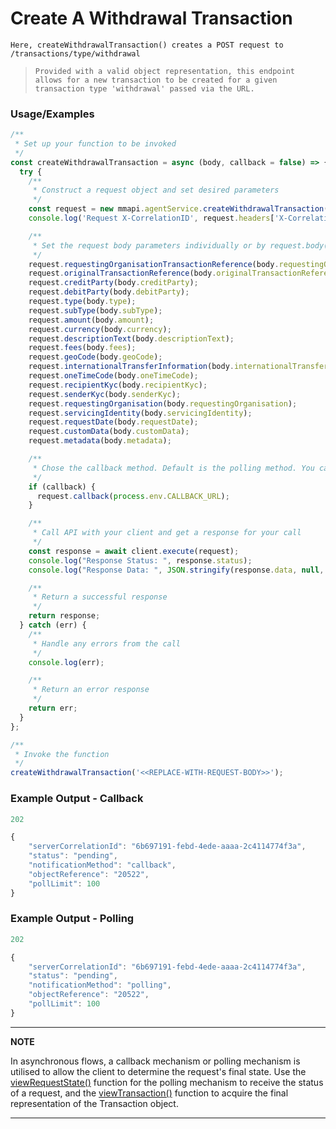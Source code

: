 # Create A Withdrawal Transaction

`Here, createWithdrawalTransaction() creates a POST request to /transactions/type/withdrawal`

> `Provided with a valid object representation, this endpoint allows for a new transaction to be created for a given transaction type 'withdrawal' passed via the URL.`

### Usage/Examples

```javascript
/**
 * Set up your function to be invoked
 */
const createWithdrawalTransaction = async (body, callback = false) => {
  try {
    /**
     * Construct a request object and set desired parameters
     */
    const request = new mmapi.agentService.createWithdrawalTransaction();
    console.log('Request X-CorrelationID', request.headers['X-CorrelationID']);

    /**
     * Set the request body parameters individually or by request.body(body);
     */
    request.requestingOrganisationTransactionReference(body.requestingOrganisationTransactionReference);
    request.originalTransactionReference(body.originalTransactionReference);
    request.creditParty(body.creditParty);
    request.debitParty(body.debitParty);
    request.type(body.type);
    request.subType(body.subType);
    request.amount(body.amount);
    request.currency(body.currency);
    request.descriptionText(body.descriptionText);
    request.fees(body.fees);
    request.geoCode(body.geoCode);
    request.internationalTransferInformation(body.internationalTransferInformation);
    request.oneTimeCode(body.oneTimeCode);
    request.recipientKyc(body.recipientKyc);
    request.senderKyc(body.senderKyc);
    request.requestingOrganisation(body.requestingOrganisation);
    request.servicingIdentity(body.servicingIdentity);
    request.requestDate(body.requestDate);
    request.customData(body.customData);
    request.metadata(body.metadata);

    /**
     * Chose the callback method. Default is the polling method. You can also chose it by request.polling();
     */
    if (callback) {
      request.callback(process.env.CALLBACK_URL);
    }

    /**
     * Call API with your client and get a response for your call
     */
    const response = await client.execute(request);
    console.log("Response Status: ", response.status);
    console.log("Response Data: ", JSON.stringify(response.data, null, 4));

    /**
     * Return a successful response
     */
    return response;
  } catch (err) {
    /**
     * Handle any errors from the call
     */
    console.log(err);

    /**
     * Return an error response
     */
    return err;
  }
};

/**
 * Invoke the function
 */
createWithdrawalTransaction('<<REPLACE-WITH-REQUEST-BODY>>');
```

### Example Output - Callback

```javascript
202

{
    "serverCorrelationId": "6b697191-febd-4ede-aaaa-2c4114774f3a",
    "status": "pending",
    "notificationMethod": "callback",
    "objectReference": "20522",
    "pollLimit": 100
}
```

### Example Output - Polling

```javascript
202

{
    "serverCorrelationId": "6b697191-febd-4ede-aaaa-2c4114774f3a",
    "status": "pending",
    "notificationMethod": "polling",
    "objectReference": "20522",
    "pollLimit": 100
}
```

---

**NOTE**

In asynchronous flows, a callback mechanism or polling mechanism is utilised to allow the client to determine the request's final state. Use the [viewRequestState()](viewRequestState.Readme.md) function for the polling mechanism to receive the status of a request, and the [viewTransaction()](viewTransaction.Readme.md) function to acquire the final representation of the Transaction object.

---
